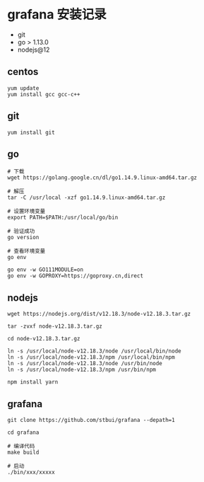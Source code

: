 # grafana 安装记录


- git
- go > 1.13.0
- nodejs@12

## centos
```
yum update
yum install gcc gcc-c++
```

## git
```
yum install git
```

## go
```
# 下载
wget https://golang.google.cn/dl/go1.14.9.linux-amd64.tar.gz

# 解压
tar -C /usr/local -xzf go1.14.9.linux-amd64.tar.gz

# 设置环境变量
export PATH=$PATH:/usr/local/go/bin

# 验证成功
go version

# 查看环境变量
go env

go env -w GO111MODULE=on
go env -w GOPROXY=https://goproxy.cn,direct
```

## nodejs
```
wget https://nodejs.org/dist/v12.18.3/node-v12.18.3.tar.gz

tar -zvxf node-v12.18.3.tar.gz

cd node-v12.18.3.tar.gz

ln -s /usr/local/node-v12.18.3/node /usr/local/bin/node
ln -s /usr/local/node-v12.18.3/npm /usr/local/bin/npm
ln -s /usr/local/node-v12.18.3/node /usr/bin/node
ln -s /usr/local/node-v12.18.3/npm /usr/bin/npm

npm install yarn
```

## grafana

```
git clone https://github.com/stbui/grafana --depath=1

cd grafana

# 编译代码
make build

# 启动
./bin/xxx/xxxxx
```
